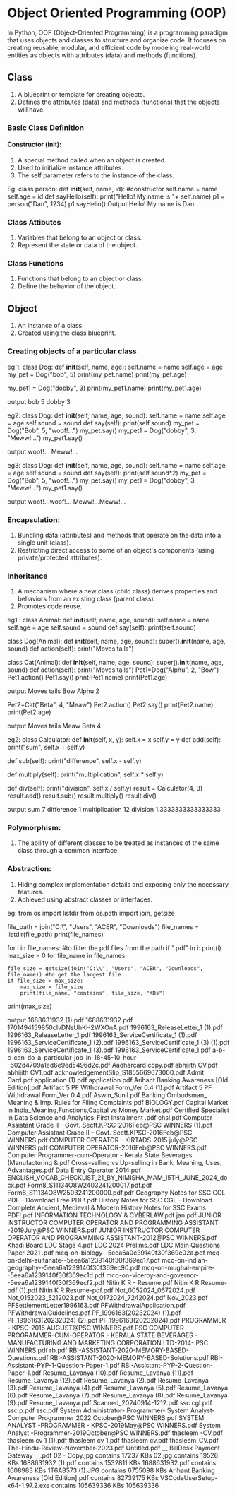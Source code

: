 # Object Oriented Programming (OOP)
In Python, OOP (Object-Oriented Programming) is a programming paradigm that uses objects and classes to structure and organize code. It focuses on creating reusable, modular, and efficient code by modeling real-world entities as objects with attributes (data) and methods (functions).
## Class
1. A blueprint or template for creating objects.
2. Defines the attributes (data) and methods (functions) that the objects will have.
### Basic Class Definition
#### Constructor (__init__):
1. A special method called when an object is created.
2. Used to initialize instance attributes.
3. The self parameter refers to the instance of the class.

Eg:
class person:
  def __init__(self, name, id): #constructor
    self.name = name
    self.age = id
  def sayHello(self):
    print("Hello! My name is "+ self.name)
p1 = person("Dan", 1234)
p1.sayHello()
Output
Hello! My name is Dan

### Class Attibutes
1. Variables that belong to an object or class.
2. Represent the state or data of the object.
   
### Class Functions
1. Functions that belong to an object or class.
2. Define the behavior of the object.
   
## Object
1. An instance of a class.
2. Created using the class blueprint.
### Creating objects of a particular class
eg 1:
class Dog:
  def __init__(self, name, age):
    self.name = name
    self.age = age
my_pet = Dog("bob", 5)
print(my_pet.name)
print(my_pet.age)

my_pet1 = Dog("dobby", 3)
print(my_pet1.name)
print(my_pet1.age)

output
bob
5
dobby
3

eg2:
class Dog:
  def __init__(self, name, age, sound):
    self.name = name
    self.age = age
    self.sound = sound
  def say(self):
    print(self.sound)
my_pet = Dog("Bob", 5, "woof!...")
my_pet.say()
my_pet1 = Dog("dobby", 3, "Meww!...")
my_pet1.say()

output
woof!...
Meww!...

eg3:
class Dog:
  def __init__(self, name, age, sound):
    self.name = name
    self.age = age
    self.sound = sound
  def say(self):
    print(self.sound*2)
my_pet = Dog("Bob", 5, "woof!...")
my_pet.say()
my_pet1 = Dog("dobby", 3, "Meww!...")
my_pet1.say()

output
woof!...woof!...
Meww!...Meww!...

### Encapsulation:
1. Bundling data (attributes) and methods that operate on the data into a single unit (class).
2. Restricting direct access to some of an object's components (using private/protected attributes).
### Inheritance
1. A mechanism where a new class (child class) derives properties and behaviors from an existing class (parent class).
2. Promotes code reuse.

eg1 :
class Animal:
  def __init__(self, name, age, sound):
    self.name = name
    self.age = age
    self.sound = sound
  def say(self):
    print(self.sound)

class Dog(Animal):
  def __init__(self, name, age, sound):
    super().__init__(name, age, sound)
  def action(self):
   print("Moves tails")

class Cat(Animal):
  def __init__(self, name, age, sound):
    super().__init__(name, age, sound)
  def action(self):
   print("Moves tails")
Pet1=Dog("Alphu", 2, "Bow")
Pet1.action()
Pet1.say()
print(Pet1.name)
print(Pet1.age)

output
Moves tails
Bow
Alphu
2

Pet2=Cat("Beta", 4, "Meaw")
Pet2.action()
Pet2.say()
print(Pet2.name)
print(Pet2.age)

output
Moves tails
Meaw
Beta
4

eg2:
class Calculator:
  def __init__(self, x, y):
    self.x = x
    self.y = y
  def add(self):
    print("sum", self.x + self.y)

  def sub(self):
    print("difference", self.x - self.y)

  def multiply(self):
    print("multiplication", self.x * self.y)

  def div(self):
    print("division", self.x / self.y)
    result = Calculator(4, 3)
result.add()
result.sub()
result.multiply()
result.div()

output
sum 7
difference 1
multiplication 12
division 1.3333333333333333


### Polymorphism:
1. The ability of different classes to be treated as instances of the same class through a common interface.
   
### Abstraction:
1. Hiding complex implementation details and exposing only the necessary features.
2. Achieved using abstract classes or interfaces.

eg:
from os import listdir
from os.path import join, getsize

file_path = join("C:\\", "Users", "ACER", "Downloads")
file_names = listdir(file_path)
print(file_names)

for i in file_names: #to filter the pdf files from the path
    if ".pdf" in i:
        print(i)
max_size = 0
for file_name in file_names:

    file_size = getsize(join("C:\\", "Users", "ACER", "Downloads", file_name)) #to get the largest file
    if file_size > max_size:
        max_size = file_size
        print(file_name, "contains", file_size, "KBs")

print(max_size)

output
1688631932 (1).pdf
1688631932.pdf
1701494159850clvDNsUhKH2WXOnA.pdf
1996163_ReleaseLetter_1 (1).pdf
1996163_ReleaseLetter_1.pdf
1996163_ServiceCertificate_1 (1).pdf
1996163_ServiceCertificate_1 (2).pdf
1996163_ServiceCertificate_1 (3) (1).pdf
1996163_ServiceCertificate_1 (3).pdf
1996163_ServiceCertificate_1.pdf
a-b-c-can-do-a-particular-job-in-18-45-10-hour--602d4709a1ed6e9ed5496d2c.pdf
Aadharcard copy.pdf
abhijith CV.pdf
abhijith CV1.pdf
acknowledgementSlip_S1855669673000.pdf
Admit Card.pdf
application (1).pdf
application.pdf
Arihant Banking Awareness [Old Edition].pdf
Artifact 5 PF Withdrawal Form_Ver 0.4 (1).pdf
Artifact 5 PF Withdrawal Form_Ver 0.4.pdf
Aswin_Sunil.pdf
Banking Ombudsman_ Meaning & Imp. Rules for Filing Complaints.pdf
BIOLOGY.pdf
Capital Market in India_Meaning,Functions,Capital vs Money Market.pdf
Certified Specialist in Data Science and Analytics-First Installment .pdf
chsl.pdf
Computer Assistant Grade II - Govt. Sectt.KPSC-2016Feb@PSC WINNERS (1).pdf
Computer Assistant Grade II - Govt. Sectt.KPSC-2016Feb@PSC WINNERS.pdf
COMPUTER OPERATOR - KIRTADS-2015 july@PSC WINNERS.pdf
COMPUTER OPERATOR-2016Feb@PSC WINNERS.pdf
Computer Programmer-cum-Operator - Kerala State Beverages (Manufacturing &.pdf
Cross-selling vs Up-selling in Bank, Meaning, Uses, Advantages.pdf
Data Entry Operator 2014.pdf
ENGLISH_VOCAB_CHECKLIST_21_BY_NIMISHA_MAM_15TH_JUNE_2024_docx.pdf
Form8_S11134O8W2403241200017.pdf.pdf
Form8_S11134O8W2503241200000.pdf.pdf
Geography Notes for SSC CGL PDF - Download Free PDF!.pdf
History Notes for SSC CGL - Download Complete Ancient, Medieval & Modern History Notes for SSC Exams PDF!.pdf
INFORMATION TECHNOLOGY & CYBERLAW.pdf
jan.pdf
JUNIOR INSTRUCTOR COMPUTER OPERATOR AND PROGRAMMING ASSISTANT -2019July@PSC WINNERS.pdf
JUNIOR INSTRUCTOR COMPUTER OPERATOR AND PROGRAMMING ASSISTANT-2012@PSC WINNERS.pdf
Khadi Board LDC Stage 4.pdf
LDC 2024 Prelims.pdf
LDC Main Questions Paper 2021 .pdf
mcq-on-biology--5eea6a0c39140f30f369e02a.pdf
mcq-on-delhi-sultanate--5eea6a1239140f30f369ec17.pdf
mcq-on-indian-geography--5eea6a1239140f30f369ec90.pdf
mcq-on-mughal-empire--5eea6a1239140f30f369ec1d.pdf
mcq-on-viceroy-and-governor--5eea6a1239140f30f369ecf2.pdf
Nitin K R - Resume.pdf
Nitin K R Resume-pdf (1).pdf
Nitin K R Resume-pdf.pdf
Not_0052024_0672024.pdf
Not_0152023_5212023.pdf
Not_0172024_7242024.pdf
Nov_2023.pdf
PFSettlementLetter1996163.pdf
PFWithdrawalApplication.pdf
PFWithdrawalGuidelines.pdf
PF_1996163(20232024) (1).pdf
PF_1996163(20232024) (2).pdf
PF_1996163(20232024).pdf
PROGRAMMER - KPSC-2015 AUGUST@PSC WINNERS.pdf
PSC COMPUTER PROGRAMMER-CUM-OPERATOR - KERALA STATE BEVERAGES - MANUFACTURING AND MARKETING CORPORATION LTD-2014- PSC WINNERS.pdf
rb.pdf
RBI-ASSISTANT-2020-MEMORY-BASED-Questions.pdf
RBI-ASSISTANT-2020-MEMORY-BASED-Solutions.pdf
RBI-Assistant-PYP-1-Question-Paper-1.pdf
RBI-Assistant-PYP-2-Question-Paper-1.pdf
Resume_Lavanya (10).pdf
Resume_Lavanya (11).pdf
Resume_Lavanya (12).pdf
Resume_Lavanya (2).pdf
Resume_Lavanya (3).pdf
Resume_Lavanya (4).pdf
Resume_Lavanya (5).pdf
Resume_Lavanya (6).pdf
Resume_Lavanya (7).pdf
Resume_Lavanya (8).pdf
Resume_Lavanya (9).pdf
Resume_Lavanya.pdf
Scanned_20240914-1212.pdf
ssc cgl.pdf
ssc.p.pdf
ssc.pdf
System Administrator- Programmer- System Analyst- Computer Programmer 2022 October@PSC WINNERS.pdf
SYSTEM ANALYST -PROGRAMMER - KPSC-2019May@PSC WINNERS.pdf
System Analyst -Programmer-2019October@PSC WINNERS.pdf
thasleem -CV.pdf
thasleem cv 1 (1).pdf
thasleem cv 1.pdf
thasleem cv.pdf
thasleem_CV.pdf
The-Hindu-Review-November-2023.pdf
Untitled.pdf
__ BillDesk Payment Gateway __.pdf
02 - Copy.jpg contains 17237 KBs
02.jpg contains 19526 KBs
1688631932 (1).pdf contains 1532811 KBs
1688631932.pdf contains 1608983 KBs
1T6A8573 (1).JPG contains 6755098 KBs
Arihant Banking Awareness [Old Edition].pdf contains 82739175 KBs
VSCodeUserSetup-x64-1.97.2.exe contains 105639336 KBs
105639336
